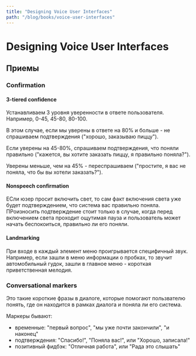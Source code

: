 ```yaml
---
title: "Designing Voice User Interfaces"
path: "/blog/books/voice-user-interfaces"
---
```


# Designing Voice User Interfaces

## Приемы

### Confirmation

#### 3-tiered confidence

Устанавливаем 3 уровня уверенности в ответе пользователя. Например, 0-45, 45-80, 80-100.

В этом случае, если мы уверены в ответе на 80% и больше - не спрашиваем подтверждения ("хорошо, заказываю пиццу"). 

Если уверены на 45-80%, спрашиваем подтверждения, что поняли правильно ("кажется, вы хотите заказать пиццу, я правильно поняла?"). 

Уверены меньше, чем на 45% - переспрашиваем ("простите, я вас не поняла, что бы вы хотели заказать?"). 

#### Nonspeech confirmation

ЕСли юзер просит включить свет, то сам факт включения света уже будет подтверждением, что система вас правильно поняла. ПРоизносить подтверждение стоит только в случае, когда перед включением света проходит ощутимая пауза и пользователь может начать беспокоиться, правильно ли его поняли.

#### Landmarking

При входе в каждый элемент меню проигрывается специфичный звук. Например, если зашли в меню информации о пробках, то звучит автомобильный гудок, зашли в главное меню - короткая приветственная мелодия.

### Conversational markers

Это такие короткие фразы в диалоге, которые помогают пользвателю понять, где он находится в рамках диалога и поняла ли его система.

Маркеры бывают:

- временные: "первый вопрос", "мы уже почти закончили", "и наконец"
- подтверждения: "Спасибо!", "Поняла вас!", или "Хорошо, записала!"
- позитивный фидбэк: "Отличная работа", или "Рада это слышать"
